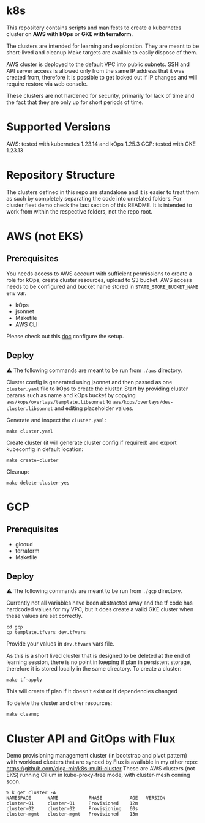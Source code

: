 # k8s

This repository contains scripts and manifests to create a kubernetes cluster on **AWS with kOps** or **GKE with terraform**.

The clusters are intended for learning and exploration. They are meant to be short-lived and cleanup Make targets are availble to easily dispose of them.

AWS cluster is deployed to the default VPC into public subnets. SSH and API server access is allowed only from the same IP address that it was created from, therefore it is possible to get locked out if IP changes and will require restore via web console.

These clusters are not hardened for security, primarily for lack of time and the fact that they are only up for short periods of time.

# Supported Versions

AWS: tested with kubernetes 1.23.14 and kOps 1.25.3
GCP: tested with GKE 1.23.13

# Repository Structure

The clusters defined in this repo are standalone and it is easier to treat them as such by completely separating the code into unrelated folders. For cluster fleet demo check the last section of this README.
It is intended to work from within the respective folders, not the repo root.

# AWS (not EKS)

## Prerequisites

You needs access to AWS account with sufficient permissions to create a role for kOps, create cluster resources, upload to S3 bucket.
AWS access needs to be configured and bucket name stored in `STATE_STORE_BUCKET_NAME` env var.

* kOps
* jsonnet
* Makefile
* AWS CLI

Please check out this [doc](docs/setup.md) configure the setup.

## Deploy

:warning: The following commands are meant to be run from `./aws` directory.

Cluster config is generated using jsonnet and then passed as one `cluster.yaml` file to kOps to create the cluster.
Start by providing cluster params such as name and kOps bucket by copying `aws/kops/overlays/template.libsonnet` to `aws/kops/overlays/dev-cluster.libsonnet` and editing placeholder values.

Generate and inspect the `cluster.yaml`:
```
make cluster.yaml
```

Create cluster (it will generate cluster config if required) and export kubeconfig in default location:
```
make create-cluster
```

Cleanup:
```
make delete-cluster-yes
```

# GCP

## Prerequisites

* glcoud
* terraform
* Makefile

## Deploy

:warning: The following commands are meant to be run from `./gcp` directory.

Currently not all variables have been abstracted away and the tf code has hardcoded values for my VPC, but it does create a valid GKE cluster when these values are set correctly.

```
cd gcp
cp template.tfvars dev.tfvars
```

Provide your values in `dev.tfvars` vars file.

As this is a short lived cluster that is designed to be deleted at the end of learning session, there is no point in keeping tf plan in persistent storage, therefore it is stored locally in the same directory.
To create a cluster:

```
make tf-apply
```
This will create tf plan if it doesn't exist or if dependencies changed

To delete the cluster and other resources:
```
make cleanup
```


# Cluster API and GitOps with Flux

Demo provisioning management cluster (in bootstrap and pivot pattern) with workload clusters that are synced by Flux is available in my other repo: https://github.com/olga-mir/k8s-multi-cluster
These are AWS clusters (not EKS) running Cilium in kube-proxy-free mode, with cluster-mesh coming soon.

```
% k get cluster -A
NAMESPACE      NAME           PHASE          AGE   VERSION
cluster-01     cluster-01     Provisioned    12m
cluster-02     cluster-02     Provisioning   60s
cluster-mgmt   cluster-mgmt   Provisioned    13m
```
